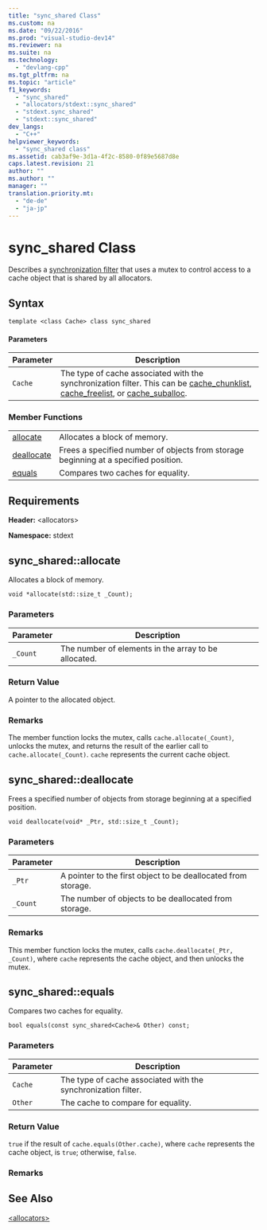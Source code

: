 ```yaml
---
title: "sync_shared Class"
ms.custom: na
ms.date: "09/22/2016"
ms.prod: "visual-studio-dev14"
ms.reviewer: na
ms.suite: na
ms.technology: 
  - "devlang-cpp"
ms.tgt_pltfrm: na
ms.topic: "article"
f1_keywords: 
  - "sync_shared"
  - "allocators/stdext::sync_shared"
  - "stdext.sync_shared"
  - "stdext::sync_shared"
dev_langs: 
  - "C++"
helpviewer_keywords: 
  - "sync_shared class"
ms.assetid: cab3af9e-3d1a-4f2c-8580-0f89e5687d8e
caps.latest.revision: 21
author: ""
ms.author: ""
manager: ""
translation.priority.mt: 
  - "de-de"
  - "ja-jp"
---
```

# sync_shared Class
Describes a [synchronization filter](../vs140/-allocators-.md) that uses a mutex to control access to a cache object that is shared by all allocators.  
  
## Syntax  
  
```  
template <class Cache> class sync_shared  
```  
  
#### Parameters  
  
|Parameter|Description|  
|---------------|-----------------|  
|`Cache`|The type of cache associated with the synchronization filter. This can be [cache_chunklist](../vs140/cache_chunklist-class.md), [cache_freelist](../vs140/cache_freelist-class.md), or [cache_suballoc](../vs140/cache_suballoc-class.md).|  
  
### Member Functions  
  
|||  
|-|-|  
|[allocate](#sync_shared__allocate)|Allocates a block of memory.|  
|[deallocate](#sync_shared__deallocate)|Frees a specified number of objects from storage beginning at a specified position.|  
|[equals](#sync_shared__equals)|Compares two caches for equality.|  
  
## Requirements  
 **Header:** <allocators\>  
  
 **Namespace:** stdext  
  
##  <a name="sync_shared__allocate"></a>  sync_shared::allocate  
 Allocates a block of memory.  
  
```  
void *allocate(std::size_t _Count);  
```  
  
### Parameters  
  
|Parameter|Description|  
|---------------|-----------------|  
|`_Count`|The number of elements in the array to be allocated.|  
  
### Return Value  
 A pointer to the allocated object.  
  
### Remarks  
 The member function locks the mutex, calls `cache.allocate(_Count)`, unlocks the mutex, and returns the result of the earlier call to `cache.allocate(_Count)`. `cache` represents the current cache object.  
  
##  <a name="sync_shared__deallocate"></a>  sync_shared::deallocate  
 Frees a specified number of objects from storage beginning at a specified position.  
  
```  
void deallocate(void* _Ptr, std::size_t _Count);  
```  
  
### Parameters  
  
|Parameter|Description|  
|---------------|-----------------|  
|`_Ptr`|A pointer to the first object to be deallocated from storage.|  
|`_Count`|The number of objects to be deallocated from storage.|  
  
### Remarks  
 This member function locks the mutex, calls `cache.deallocate(_Ptr, _Count)`, where `cache` represents the cache object, and then unlocks the mutex.  
  
##  <a name="sync_shared__equals"></a>  sync_shared::equals  
 Compares two caches for equality.  
  
```  
bool equals(const sync_shared<Cache>& Other) const;  
```  
  
### Parameters  
  
|Parameter|Description|  
|---------------|-----------------|  
|`Cache`|The type of cache associated with the synchronization filter.|  
|`Other`|The cache to compare for equality.|  
  
### Return Value  
 `true` if the result of `cache.equals(Other.cache)`, where `cache` represents the cache object, is `true`; otherwise, `false`.  
  
### Remarks  
  
## See Also  
 [<allocators\>](../vs140/-allocators-.md)